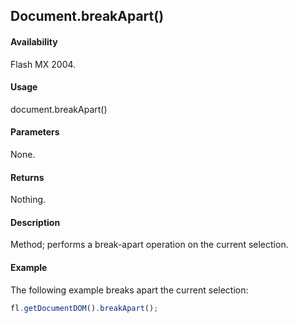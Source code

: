 ## Document.breakApart()

#### Availability

Flash MX 2004.

#### Usage

document.breakApart()

#### Parameters

None.

#### Returns

Nothing.

#### Description

Method; performs a break-apart operation on the current selection.

#### Example

The following example breaks apart the current selection:

```javascript
fl.getDocumentDOM().breakApart();

```
